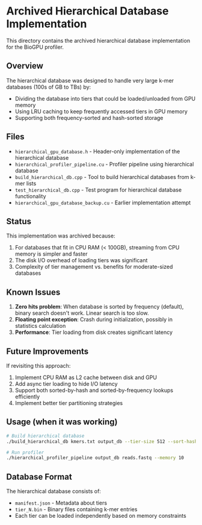 # Archived Hierarchical Database Implementation

This directory contains the archived hierarchical database implementation for the BioGPU profiler.

## Overview

The hierarchical database was designed to handle very large k-mer databases (100s of GB to TBs) by:
- Dividing the database into tiers that could be loaded/unloaded from GPU memory
- Using LRU caching to keep frequently accessed tiers in GPU memory
- Supporting both frequency-sorted and hash-sorted storage

## Files

- `hierarchical_gpu_database.h` - Header-only implementation of the hierarchical database
- `hierarchical_profiler_pipeline.cu` - Profiler pipeline using hierarchical database
- `build_hierarchical_db.cpp` - Tool to build hierarchical databases from k-mer lists
- `test_hierarchical_db.cpp` - Test program for hierarchical database functionality
- `hierarchical_gpu_database_backup.cu` - Earlier implementation attempt

## Status

This implementation was archived because:
1. For databases that fit in CPU RAM (< 100GB), streaming from CPU memory is simpler and faster
2. The disk I/O overhead of loading tiers was significant
3. Complexity of tier management vs. benefits for moderate-sized databases

## Known Issues

1. **Zero hits problem**: When database is sorted by frequency (default), binary search doesn't work. Linear search is too slow.
2. **Floating point exception**: Crash during initialization, possibly in statistics calculation
3. **Performance**: Tier loading from disk creates significant latency

## Future Improvements

If revisiting this approach:
1. Implement CPU RAM as L2 cache between disk and GPU
2. Add async tier loading to hide I/O latency
3. Support both sorted-by-hash and sorted-by-frequency lookups efficiently
4. Implement better tier partitioning strategies

## Usage (when it was working)

```bash
# Build hierarchical database
./build_hierarchical_db kmers.txt output_db --tier-size 512 --sort-hash

# Run profiler
./hierarchical_profiler_pipeline output_db reads.fastq --memory 10
```

## Database Format

The hierarchical database consists of:
- `manifest.json` - Metadata about tiers
- `tier_N.bin` - Binary files containing k-mer entries
- Each tier can be loaded independently based on memory constraints
